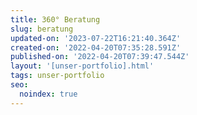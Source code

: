 ```yaml
---
title: 360° Beratung
slug: beratung
updated-on: '2023-07-22T16:21:40.364Z'
created-on: '2022-04-20T07:35:28.591Z'
published-on: '2022-04-20T07:39:47.544Z'
layout: '[unser-portfolio].html'
tags: unser-portfolio
seo:
  noindex: true
---
```



